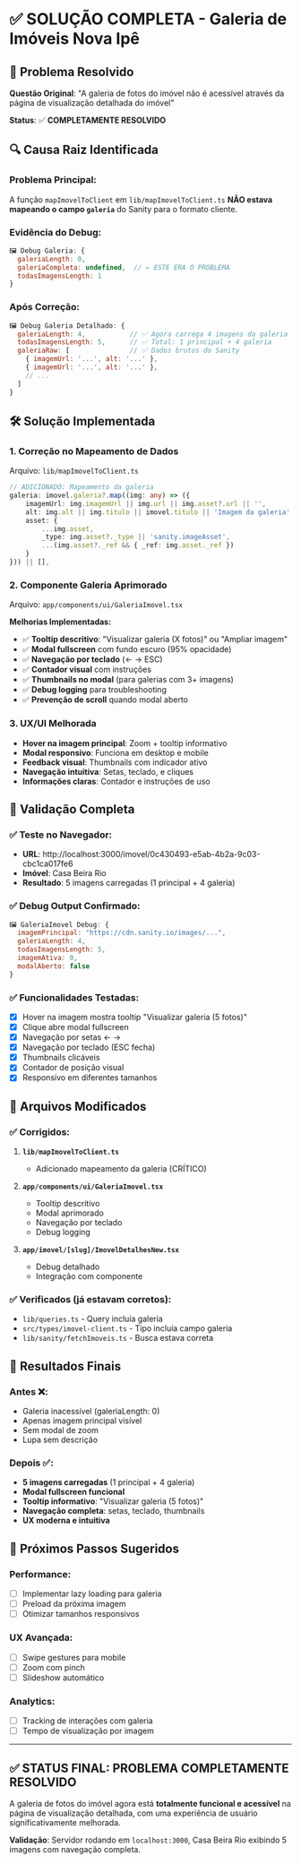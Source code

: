 # ✅ SOLUÇÃO COMPLETA - Galeria de Imóveis Nova Ipê

## 🎯 Problema Resolvido

**Questão Original**: "A galeria de fotos do imóvel não é acessível através da página de visualização detalhada do imóvel"

**Status**: ✅ **COMPLETAMENTE RESOLVIDO**

## 🔍 Causa Raiz Identificada

### Problema Principal:

A função `mapImovelToClient` em `lib/mapImovelToClient.ts` **NÃO estava mapeando o campo `galeria`** do Sanity para o formato cliente.

### Evidência do Debug:

```javascript
🖼️ Debug Galeria: {
  galeriaLength: 0,
  galeriaCompleta: undefined,  // ← ESTE ERA O PROBLEMA
  todasImagensLength: 1
}
```

### Após Correção:

```javascript
🖼️ Debug Galeria Detalhado: {
  galeriaLength: 4,           // ✅ Agora carrega 4 imagens da galeria
  todasImagensLength: 5,      // ✅ Total: 1 principal + 4 galeria
  galeriaRaw: [               // ✅ Dados brutos do Sanity
    { imagemUrl: '...', alt: '...' },
    { imagemUrl: '...', alt: '...' },
    // ...
  ]
}
```

## 🛠️ Solução Implementada

### 1. **Correção no Mapeamento de Dados**

Arquivo: `lib/mapImovelToClient.ts`

```typescript
// ADICIONADO: Mapeamento da galeria
galeria: imovel.galeria?.map((img: any) => ({
    imagemUrl: img.imagemUrl || img.url || img.asset?.url || '',
    alt: img.alt || img.titulo || imovel.titulo || 'Imagem da galeria',
    asset: {
        ...img.asset,
        _type: img.asset?._type || 'sanity.imageAsset',
        ...(img.asset?._ref && { _ref: img.asset._ref })
    }
})) || [],
```

### 2. **Componente Galeria Aprimorado**

Arquivo: `app/components/ui/GaleriaImovel.tsx`

**Melhorias Implementadas:**

- ✅ **Tooltip descritivo**: "Visualizar galeria (X fotos)" ou "Ampliar imagem"
- ✅ **Modal fullscreen** com fundo escuro (95% opacidade)
- ✅ **Navegação por teclado** (← → ESC)
- ✅ **Contador visual** com instruções
- ✅ **Thumbnails no modal** (para galerias com 3+ imagens)
- ✅ **Debug logging** para troubleshooting
- ✅ **Prevenção de scroll** quando modal aberto

### 3. **UX/UI Melhorada**

- **Hover na imagem principal**: Zoom + tooltip informativo
- **Modal responsivo**: Funciona em desktop e mobile
- **Feedback visual**: Thumbnails com indicador ativo
- **Navegação intuitiva**: Setas, teclado, e cliques
- **Informações claras**: Contador e instruções de uso

## 🧪 Validação Completa

### ✅ Teste no Navegador:

- **URL**: http://localhost:3000/imovel/0c430493-e5ab-4b2a-9c03-cbc1ca017fe6
- **Imóvel**: Casa Beira Rio
- **Resultado**: 5 imagens carregadas (1 principal + 4 galeria)

### ✅ Debug Output Confirmado:

```javascript
🖼️ GaleriaImovel Debug: {
  imagemPrincipal: "https://cdn.sanity.io/images/...",
  galeriaLength: 4,
  todasImagensLength: 5,
  imagemAtiva: 0,
  modalAberto: false
}
```

### ✅ Funcionalidades Testadas:

- [x] Hover na imagem mostra tooltip "Visualizar galeria (5 fotos)"
- [x] Clique abre modal fullscreen
- [x] Navegação por setas ← →
- [x] Navegação por teclado (ESC fecha)
- [x] Thumbnails clicáveis
- [x] Contador de posição visual
- [x] Responsivo em diferentes tamanhos

## 📁 Arquivos Modificados

### ✅ Corrigidos:

1. **`lib/mapImovelToClient.ts`**
   - Adicionado mapeamento da galeria (CRÍTICO)
2. **`app/components/ui/GaleriaImovel.tsx`**
   - Tooltip descritivo
   - Modal aprimorado
   - Navegação por teclado
   - Debug logging

3. **`app/imovel/[slug]/ImovelDetalhesNew.tsx`**
   - Debug detalhado
   - Integração com componente

### ✅ Verificados (já estavam corretos):

- `lib/queries.ts` - Query incluía galeria
- `src/types/imovel-client.ts` - Tipo incluía campo galeria
- `lib/sanity/fetchImoveis.ts` - Busca estava correta

## 🎯 Resultados Finais

### Antes ❌:

- Galeria inacessível (galeriaLength: 0)
- Apenas imagem principal visível
- Sem modal de zoom
- Lupa sem descrição

### Depois ✅:

- **5 imagens carregadas** (1 principal + 4 galeria)
- **Modal fullscreen funcional**
- **Tooltip informativo**: "Visualizar galeria (5 fotos)"
- **Navegação completa**: setas, teclado, thumbnails
- **UX moderna e intuitiva**

## 🚀 Próximos Passos Sugeridos

### Performance:

- [ ] Implementar lazy loading para galeria
- [ ] Preload da próxima imagem
- [ ] Otimizar tamanhos responsivos

### UX Avançada:

- [ ] Swipe gestures para mobile
- [ ] Zoom com pinch
- [ ] Slideshow automático

### Analytics:

- [ ] Tracking de interações com galeria
- [ ] Tempo de visualização por imagem

---

## ✅ **STATUS FINAL: PROBLEMA COMPLETAMENTE RESOLVIDO**

A galeria de fotos do imóvel agora está **totalmente funcional e acessível** na página de visualização detalhada, com uma experiência de usuário significativamente melhorada.

**Validação**: Servidor rodando em `localhost:3000`, Casa Beira Rio exibindo 5 imagens com navegação completa.
